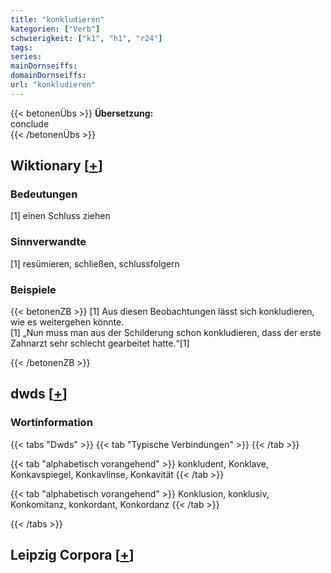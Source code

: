 ```yaml
---
title: "konkludieren"
kategorien: ["Verb"]
schwierigkeit: ["k1", "h1", "r24"]
tags:
series:
mainDornseiffs:
domainDornseiffs:
url: "konkludieren"
---
```


{{< betonenÜbs >}}
**Übersetzung:**  
conclude  
{{< /betonenÜbs >}}

## Wiktionary [[+](https://de.wiktionary.org/wiki/konkludieren)]

### Bedeutungen
[1] einen Schluss ziehen  

### Sinnverwandte
[1] resümieren, schließen, schlussfolgern  

### Beispiele
{{< betonenZB >}}
[1] Aus diesen Beobachtungen lässt sich konkludieren, wie es weitergehen könnte.  
[1] „Nun muss man aus der Schilderung schon konkludieren, dass der erste Zahnarzt sehr schlecht gearbeitet hatte.“[1]  

{{< /betonenZB >}}


## dwds [[+](https://www.dwds.de/wb/konkludieren)]

### Wortinformation
{{< tabs "Dwds" >}}
{{< tab "Typische Verbindungen" >}}
{{< /tab >}}

{{< tab "alphabetisch vorangehend" >}}
konkludent, Konklave, Konkavspiegel, Konkavlinse, Konkavität
{{< /tab >}}

{{< tab "alphabetisch vorangehend" >}}
Konklusion, konklusiv, Konkomitanz, konkordant, Konkordanz
{{< /tab >}}

{{< /tabs >}}

## Leipzig Corpora [[+](https://corpora.uni-leipzig.de/en/res?word=konkludieren&corpusId=deu_newscrawl-public_2018)]

